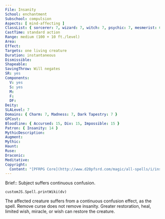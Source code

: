 ```yaml
---
File: Insanity
School: enchantment
Subschool: compulsion
Aspects: [ mind-affecting ]
ClassList: { sorcerer: 7, wizard: 7, witch: 7, psychic: 7, mesmerist: 6 }
CastTime: standard action
Range: medium (100 + 10 ft./level)
Area: 
Effect: 
Targets: one living creature
Duration: instantaneous
Dismissible: 
Shapeable: 
SavingThrow: Will negates
SR: yes
Components:
  V: yes
  S: yes
  M: 
  F: 
  DF: 
Deity: 
SLALevel: 7
Domains: { Charm: 7, Madness: 7, Dark Tapestry: 7 }
GPCost: 
Bloodline: { Accursed: 15, Div: 15, Impossible: 15 }
Patron: { Insanity: 14 }
MythicDescription: 
Augment: 
Mythic: 
Haunt: 
Ruse: 
Draconic: 
Meditative: 
Copyright:
  Content: "[PFRPG Core](http://www.d20pfsrd.com/magic/all-spells/i/insanity)"
---
```

Brief:: Subject suffers continuous confusion.

```dataviewjs
customJS.Spell.printWiki(dv)
```

The affected creature suffers from a continuous confusion effect, as the spell.  Remove curse does not remove insanity. Greater restoration, heal, limited wish, miracle, or wish can restore the creature.
